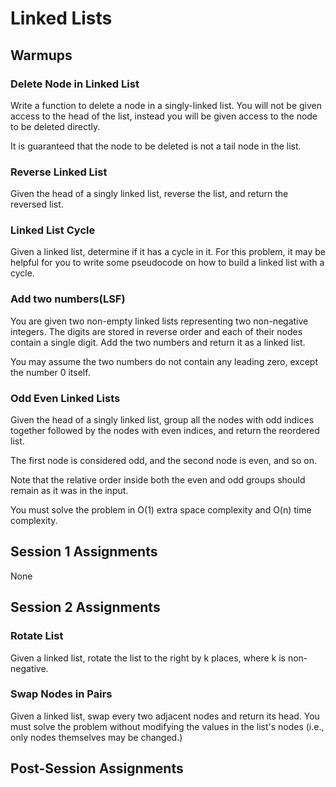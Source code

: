 # Linked Lists


## Warmups
### Delete Node in Linked List
Write a function to delete a node in a singly-linked list. You will not be given access to the head of the list, instead you will be given access to the node to be deleted directly.

It is guaranteed that the node to be deleted is not a tail node in the list.

### Reverse Linked List
Given the head of a singly linked list, reverse the list, and return the reversed list.
### Linked List Cycle
Given a linked list, determine if it has a cycle in it. For this problem, it may be helpful for you to write some pseudocode on how to build a linked list with a cycle.

### Add two numbers(LSF)
You are given two non-empty linked lists representing two non-negative integers. The digits are stored in reverse order and each of their nodes contain a single digit. Add the two numbers and return it as a linked list.

You may assume the two numbers do not contain any leading zero, except the number 0 itself.

### Odd Even Linked Lists
Given the head of a singly linked list, group all the nodes with odd indices together followed by the nodes with even indices, and return the reordered list.

The first node is considered odd, and the second node is even, and so on.

Note that the relative order inside both the even and odd groups should remain as it was in the input.

You must solve the problem in O(1) extra space complexity and O(n) time complexity.

## Session 1 Assignments

None 

## Session 2 Assignments
### Rotate List
Given a linked list, rotate the list to the right by k places, where k is non-negative.
### Swap Nodes in Pairs
Given a linked list, swap every two adjacent nodes and return its head. You must solve the problem without modifying the values in the list's nodes (i.e., only nodes themselves may be changed.)

## Post-Session Assignments